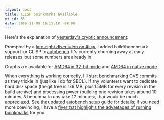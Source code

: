 ```yaml
--- 
layout: post
title: CLISP boinkmarks available
mt_id: 55
date: 2006-11-08 15:11:18 -08:00
---
```

Here's the explanation of [yesterday's cryptic announcement](http://boinkor.net/archives/2006/11/this_will_probably_mean_nothin.html):

Prompted by a [late-night discussion on #lisp](http://www.ircbrowse.com/channel/lisp/20061103?utime=3371840108#utime_requested), I added build/benchmark support for CLISP to [autobench](http://boinkor.net/weblog/mt.cgi?__mode=view&_type=entry&id=38&blog_id=2). It's currently churning away at early releases, but some numbers are already in.

Graphs are available for [AMD64 in 32-bit mode](http://sbcl.boinkor.net/bench/?HOST=baker&IMPLEMENTATIONS=CLISP%2C%28%3AARCH+%3AEMULATED-X86%29&ONLY-RELEASE=NIL) and [AMD64 in native mode](http://sbcl.boinkor.net/bench/?HOST=baker&IMPLEMENTATIONS=CLISP%2C%28%3AARCH+%3AX86_64%29&ONLY-RELEASE=NIL).

When everything is working correctly, I'll start benchmarking CVS commits as they trickle in (just like I do for SBCL). If any volunteers want to dedicate hard disk space (the git tree is 186 MB, plus 1.5MB for every revision in the build archive) and processing power (building one revision takes around 10 minutes, 3 benchmark runs take 27 minutes), that would be much appreciated. See the [updated autobench setup guide](http://boinkor.net/archives/2006/01/sbcl_autobenching_aka_boinkmar.html) for details; if you need more convincing, I have a [flyer that highlights the advantages of running boinkmarks](http://boinkor.net/archives/2006/01/whats_so_sexy_about_boinkmarks.html) for you. 
